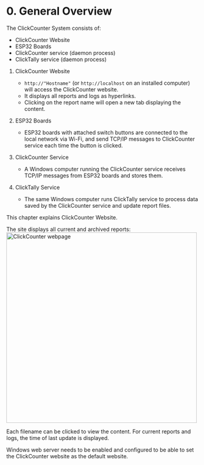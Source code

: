 # 0. General Overview

The ClickCounter System consists of:

- ClickCounter Website
- ESP32 Boards
- ClickCounter service (daemon process)
- ClickTally service (daemon process)

1. ClickCounter Website
  
   - `http://"Hostname"` (or `http://localhost` on an installed computer) will access the ClickCounter website.
   - It displays all reports and logs as hyperlinks.
   - Clicking on the report name will open a new tab displaying the content.

2. ESP32 Boards

   - ESP32 boards with attached switch buttons are connected to the local network via Wi-Fi, and send TCP/IP messages to ClickCounter service each time the button is clicked.

3. ClickCounter Service

   - A Windows computer running the ClickCounter service receives TCP/IP messages from ESP32 boards and stores them.

4. ClickTally Service

   - The same Windows computer runs ClickTally service to process data saved by the ClickCounter service and update report files.

This chapter explains ClickCounter Website.

The site displays all current and archived reports:\
<img src="https://github.com/leonschoi/ClickCount.en/assets/29897968/434b95a8-3963-4135-9c62-71753f798df1" alt="ClickCounter webpage" width="500"/>

Each filename can be clicked to view the content. For current reports and logs, the time of last update is displayed.

Windows web server needs to be enabled and configured to be able to set the ClickCounter website as the default website.
